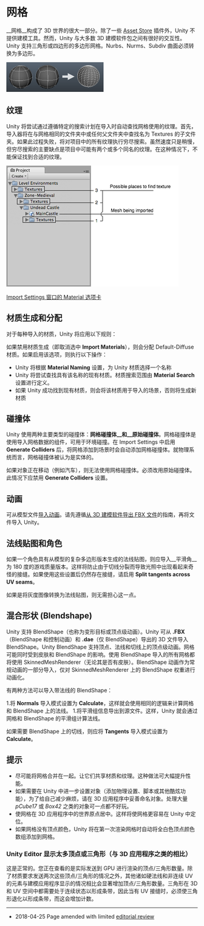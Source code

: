 # 网格

__网格__构成了 3D 世界的很大一部分。除了一些 [Asset Store](http://unity3d.com/unity/asset-store/) 插件外，Unity 不提供建模工具。然而，Unity 与大多数 3D 建模软件包之间有很好的交互性。Unity 支持三角形或四边形的多边形网格。Nurbs、Nurms、Subdiv 曲面必须转换为多边形。


![](../uploads/Main/Tris.png) 



## 纹理

Unity 将尝试通过遵循特定的搜索计划在导入时自动查找网格使用的纹理。首先，导入器将在与网格相同的文件夹中或任何父文件夹中查找名为 Textures 的子文件夹。如果此过程失败，将对项目中的所有纹理执行穷尽搜索。虽然速度只是稍慢，但穷尽搜索的主要缺点是项目中可能有两个或多个同名的纹理。在这种情况下，不能保证找到合适的纹理。


![纹理放置在资源级别或更高级别的 __Textures__ 文件夹中](../uploads/Main/Mesh-TextureImportHierarchy.png)


[Import Settings 窗口的 Material 选项卡](FBXImporter-Materials.html)


## 材质生成和分配

对于每种导入的材质，Unity 将应用以下规则：

如果禁用材质生成（即取消选中 __Import Materials__），则会分配 Default-Diffuse 材质。如果启用该选项，则执行以下操作：

* Unity 将根据 __Material Naming__ 设置，为 Unity 材质选择一个名称
* Unity 将尝试查找具有该名称的现有材质。材质搜索范围由 __Material Search__ 设置进行定义。
* 如果 Unity 成功找到现有材质，则会将该材质用于导入的场景，否则将生成新材质


## 碰撞体

Unity 使用两种主要类型的碰撞体：__网格碰撞体__和__原始碰撞体__。网格碰撞体是使用导入网格数据的组件，可用于环境碰撞。在 Import Settings 中启用 __Generate Colliders__ 后，将网格添加到场景时会自动添加网格碰撞体。就物理系统而言，网格碰撞体被认为是实体的。

如果对象正在移动（例如汽车），则无法使用网格碰撞体。必须改用原始碰撞体。此情况下应禁用 __Generate Colliders__ 设置。


## 动画

可从模型文件[导入动画](ImportingModelFiles.html)。请先遵循[从 3D 建模软件导出 FBX 文件](HOWTO-exportFBX.html)的指南，再将文件导入 Unity。


## 法线贴图和角色

如果一个角色具有从模型的复杂多边形版本生成的法线贴图，则应导入__平滑角__为 180 度的游戏质量版本。这样将防止由于切线分裂而导致光照中出现看起来奇怪的接缝。如果使用这些设置后仍然存在接缝，请启用 __Split tangents across UV seams__。

如果是将灰度图像转换为法线贴图，则无需担心这一点。


## 混合形状 (Blendshape)

Unity 支持 BlendShape（也称为变形目标或顶点级动画）。Unity 可从 **.FBX**（BlendShape 和控制动画）和 **.dae**（仅 BlendShape）导出的 3D 文件导入 BlendShape。Unity BlendShape 支持顶点、法线和切线上的顶点级动画。网格可能同时受到皮肤和 BlendShape 的影响。使用 BlendShape 导入的所有网格都将使用 SkinnedMeshRenderer（无论其是否有皮肤）。BlendShape 动画作为常规动画的一部分导入，仅对 SkinnedMeshRenderer 上的 BlendShape 权重进行动画化。

有两种方法可以导入带法线的 BlendShape：

1.将 __Normals__ 导入模式设置为 __Calculate__，这样就会使用相同的逻辑来计算网格和 BlendShape 上的法线。
1.将平滑组信息导出到源文件。这样，Unity 就会通过网格和 BlendShape 的平滑组计算法线。

如果需要 BlendShape 上的切线，则应将 __Tangents__ 导入模式设置为 __Calculate__。


## 提示

* 尽可能将网格合并在一起。让它们共享材质和纹理。这种做法可大幅提升性能。
* 如果需要在 Unity 中进一步设置对象（添加物理设置、脚本或其他酷炫功能），为了给自己减少麻烦，请在 3D 应用程序中妥善命名对象。处理大量 _pCube17_ 或 _Box42_ 之类的对象可一点都不好玩。
* 使网格在 3D 应用程序中的世界原点居中。这样将使网格更容易在 Unity 中定位。
* 如果网格没有顶点颜色，Unity 将在第一次渲染网格时自动将全白色顶点颜色数组添加到网格。

### Unity Editor 显示太多顶点或三角形（与 3D 应用程序之类的相比）
这是正常的。您正在查看的是实际发送到 GPU 进行渲染的顶点/三角形数量。除了材质要求发送两次这些顶点/三角形的情况之外，其他诸如硬法线和非连续 UV 的元素与建模应用程序显示的情况相比会显著增加顶点/三角形数量。三角形在 3D 和 UV 空间中都需要处于连续状态以形成条带，因此当有 UV 接缝时，必须使三角形退化以形成条带，而这会增加计数。

---

* <span class="page-edit"> 2018-04-25  Page amended with limited [editorial review](DocumentationEditorialReview.html)
</span>
